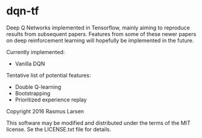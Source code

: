 # dqn-tf

Deep Q Networks implemented in Tensorflow, mainly aiming to reproduce results from subsequent papers. Features from some of these newer papers on deep reinforcement learning will hopefully be implemented in the future.

Currently implemented:
- Vanilla DQN

Tentative list of potential features:
- Double Q-learning
- Bootstrapping
- Prioritized experience replay


Copyright 2016 Rasmus Larsen

This software may be modified and distributed under the terms
of the MIT license. Se the LICENSE.txt file for details.
